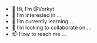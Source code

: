 - 👋 Hi, I’m @Vorkyt
- 👀 I’m interested in ...
- 🌱 I’m currently learning ...
- 💞️ I’m looking to collaborate on ...
- 📫 How to reach me ...

<!---
Vorkyt/Vorkyt is a ✨ special ✨ repository because its `README.md` (this file) appears on your GitHub profile.
You can click the Preview link to take a look at your changes.
--->
